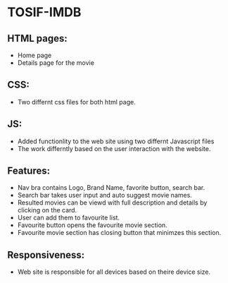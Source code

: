 # TOSIF-IMDB

## HTML pages:
 * Home page 
 * Details page for the movie
 
## CSS:
  * Two differnt css files for both html page.

## JS:
  * Added functionlity to the web site using two differnt Javascript files
  * The work differntly based on the user interaction with the website.
  
## Features:
 * Nav bra contains Logo, Brand Name, favorite button, search bar.
 * Search bar takes user input and auto suggest movie names.
 * Resulted movies can be viewd with full description and details by clicking on the card.
 * User can add them to favourite list.
 * Favourite button opens the favourite movie section.
 * Favourite movie section has closing button that minimzes this section.

## Responsiveness:
  * Web site is responsible for all devices based on theire device size.

